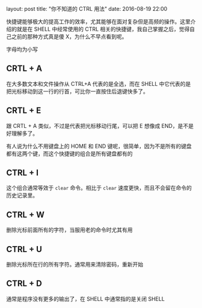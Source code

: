 layout: post
title: "你不知道的 CTRL 用法"
date: 2016-08-19 22:00

快捷键能够极大的提高工作的效率，尤其能够在面对复杂但是高频的操作。这里介绍的就是在 SHELL 中经常使用的 CTRL 相关的快捷键，我自己掌握之后，觉得自己之前的那种方式真是傻 X，为什么不早点看到呢。

字母均为小写
## CRTL + A 
在大多数文本和文件操作从 CTRL+A 代表的是全选，而在 SHELL 中它代表的是把光标移动到这一行的行首，可比你一直按住后退键快多了。

## CRTL + E
跟 CRTL + A 类似，不过是代表把光标移动行尾，可以把 E 想像成 END，是不是好理解多了。

有人说为什么不用键盘上的 HOME 和 END 键呢，很简单，因为不是所有的键盘都有这两个键，而这个快捷键的组合是所有键盘都有的

## CTRL + I
这个组合通常等效于 `clear` 命令。相比于 `clear` 速度更快，而且不会留在命令的历史记录里。

## CTRL + W
删除光标前面所有的字符，当服用老的命令时尤其有用

## CTRL + U
删除光标所在行的所有字符。通常用来清除密码，重新开始

## CTRL + D
通常是程序没有更多的输出了，在 SHELL 中通常指的是关闭 SHELL



